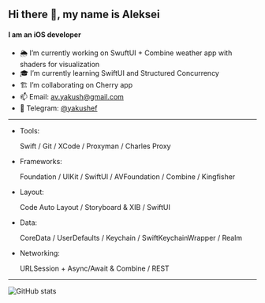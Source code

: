 ## Hi there 👋, my name is Aleksei
#### I am an iOS developer

- 🌦️ I’m currently working on SwuftUI + Combine weather app with shaders for visualization 
- 🎓 I’m currently learning SwiftUI and Structured Concurrency 
- 🏗️ I’m collaborating on Cherry app 
- 📫 Email: av.yakush@gmail.com
- 📲 Telegram: [@yakushef](https://t.me/yakushef)

---

- Tools:
  
  Swift / Git / XCode / Proxyman / Charles Proxy
- Frameworks:
  
  Foundation / UIKit / SwiftUI / AVFoundation / Combine / Kingfisher
- Layout:
  
  Code Auto Layout / Storyboard & XIB / SwiftUI
- Data:
  
  CoreData / UserDefaults / Keychain / SwiftKeychainWrapper / Realm
- Networking:
  
  URLSession + Async/Await & Combine / REST

---

![GitHub stats](https://github-readme-stats.vercel.app/api?username=yakushef&show_icons=true)  
